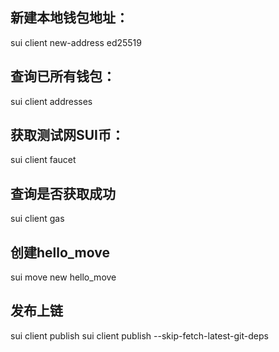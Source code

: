 ## 新建本地钱包地址：
sui client new-address ed25519
## 查询已所有钱包：
sui client addresses
## 获取测试网SUI币‌：
sui client faucet
## 查询是否获取成功
sui client gas

## 创建hello_move
sui move new hello_move

## 发布上链
sui client publish
sui client publish --skip-fetch-latest-git-deps

